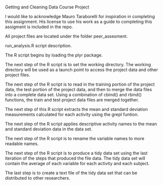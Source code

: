 Getting and Cleaning Data Course Project

I would like to acknowledge Mauro Taraborelli for inspiration in completing this assignment. His license to use his work as a guide to completing this assigment is included in the repo.

All project files are located under the folder peer_assesment.

run_analysis.R script description.

The R script begins by loading the plyr package.

The next step of the R script is to set the working directory. The working directory will be used as a launch point to access the project data and other project files.

The next step of the R script is to read in the training portion of the project data, the test portion of the project data, and then to merge the data files into a complete data set. Using a combination of cbind() and rbind() functions, the train and test project data files are merged together.

The next step of this R script extracts the mean and standard deviation measurements calculated for each activity using the grepl funtion.

The next step of the R script applies descriptive activity names to the mean and standard deviation data in the data set.

The next step of the R script is to rename the variable names to more readable names.

The next step of the R script is to produce a tidy data set using the last iteration of the steps that produced the file data. The tidy data set will contain the average of each variable for each activity and each subject.

The last step is to create a text file of the tidy data set that can be distributed to other researchers.